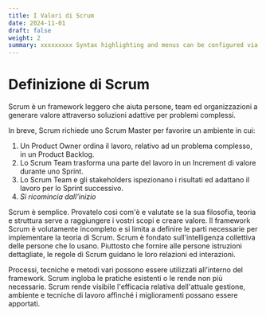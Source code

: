 ```yaml
---
title: I Valori di Scrum
date: 2024-11-01
draft: false
weight: 2
summary: xxxxxxxxx Syntax highlighting and menus can be configured via `config.toml`.
---
```

# Definizione di Scrum

Scrum è un framework leggero che aiuta persone, team ed organizzazioni a generare valore attraverso soluzioni adattive per problemi complessi.

In breve, Scrum richiede uno Scrum Master per favorire un ambiente in cui:

1. Un Product Owner ordina il lavoro, relativo ad un problema complesso, in un Product Backlog.
2. Lo Scrum Team trasforma una parte del lavoro in un Increment di valore durante uno Sprint.
3. Lo Scrum Team e gli stakeholders ispezionano i risultati ed adattano il lavoro per lo Sprint successivo.
4. *Si ricomincia dall’inizio*

Scrum è semplice. Provatelo così com'è e valutate se la sua filosofia, teoria e struttura serve a raggiungere i vostri scopi e creare valore. Il framework Scrum è volutamente incompleto e si limita a definire le parti necessarie per implementare la teoria di Scrum. Scrum è fondato sull'intelligenza collettiva delle persone che lo usano. Piuttosto che fornire alle persone istruzioni dettagliate, le regole di Scrum guidano le loro relazioni ed interazioni.

Processi, tecniche e metodi vari possono essere utilizzati all’interno del framework. Scrum ingloba le pratiche esistenti o le rende non più necessarie. Scrum rende visibile l'efficacia relativa dell'attuale gestione, ambiente e tecniche di lavoro affinché i miglioramenti possano essere apportati.